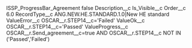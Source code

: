 <?xml version="1.0" encoding="UTF-8"?>
<CustomMetadata xmlns="http://soap.sforce.com/2006/04/metadata" xmlns:xsi="http://www.w3.org/2001/XMLSchema-instance" xmlns:xsd="http://www.w3.org/2001/XMLSchema">
    <label>ISSP_ProgressBar_Agreement</label>
    <protected>false</protected>
    <values>
        <field>Description__c</field>
        <value xsi:nil="true"/>
    </values>
    <values>
        <field>Is_Visible__c</field>
        <value xsi:nil="true"/>
    </values>
    <values>
        <field>Order__c</field>
        <value xsi:type="xsd:double">6.0</value>
    </values>
    <values>
        <field>RecordType__c</field>
        <value xsi:type="xsd:string">ANG.NEW.HE.STANDARD.1.0|New HE standard</value>
    </values>
    <values>
        <field>ValueError__c</field>
        <value xsi:type="xsd:string">OSCAR__r.STEP14__c=&apos;Failed&apos;</value>
    </values>
    <values>
        <field>ValueOk__c</field>
        <value xsi:type="xsd:string">OSCAR__r.STEP14__c=&apos;Passed&apos;</value>
    </values>
    <values>
        <field>ValueProgress__c</field>
        <value xsi:type="xsd:string">OSCAR__r.Send_agreement__c=true AND OSCAR__r.STEP14__c NOT IN (&apos;Passed&apos;,&apos;Failed&apos;)</value>
    </values>
</CustomMetadata>
